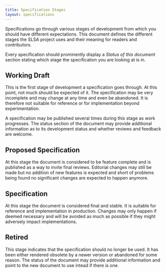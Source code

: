 ```yaml
---
title: Specification Stages
layout: specifications
---
```


Specifications go through various stages of development from which you
should have different expectations. This document defines the different
stages the SLSA project uses and their meaning for readers and
contributors.

Every specification should prominently display a *Status of this
document* section stating which stage the specification you are
looking at is in.

## Working Draft

This is the first stage of development a specification goes
through. At this point, not much should be expected of it. The
specification may be very incomplete and may change at any time and
even be abandoned. It is therefore not suitable for reference or for
implementation beyond experimentation.

A specification may be published several times during this stage as
work progresses. The status section of the document may provide
additional information as to its development status and whether
reviews and feedback are welcome.

## Proposed Specification

At this stage the document is considered to be feature complete and is
published as a way to invite final reviews. Editorial changes may
still be made but no addition of new features is expected and short of
problems being found no significant changes are expected to happen
anymore.

## Specification

At this stage the document is considered final and stable. It is
suitable for reference and implementation in production. Changes may
only happen if deemed necessary and will be avoided as much as
possible if they might adversely impact implementations.

## Retired

This stage indicates that the specification should no longer be
used. It has been either rendered obsolete by a newer version or
abandoned for some reason. The status of the document may provide
additional information and point to the new document to use intead if
there is one.
